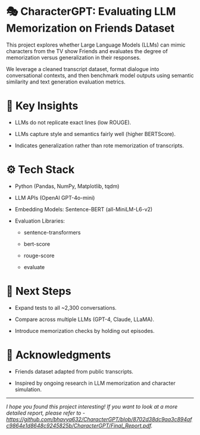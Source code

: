 # 🎭 CharacterGPT: Evaluating LLM Memorization on Friends Dataset

This project explores whether Large Language Models (LLMs) can mimic characters from the TV show Friends and evaluates the degree of memorization versus generalization in their responses.

We leverage a cleaned transcript dataset, format dialogue into conversational contexts, and then benchmark model outputs using semantic similarity and text generation evaluation metrics.

# 🔎 Key Insights

- LLMs do not replicate exact lines (low ROUGE).

- LLMs capture style and semantics fairly well (higher BERTScore).

- Indicates generalization rather than rote memorization of transcripts.

# ⚙️ Tech Stack

- Python (Pandas, NumPy, Matplotlib, tqdm)

- LLM APIs (OpenAI GPT-4o-mini)

- Embedding Models: Sentence-BERT (all-MiniLM-L6-v2)

- Evaluation Libraries:

  - sentence-transformers

  - bert-score

  - rouge-score

  - evaluate

# 📌 Next Steps

- Expand tests to all ~2,300 conversations.

- Compare across multiple LLMs (GPT-4, Claude, LLaMA).

- Introduce memorization checks by holding out episodes.

# 🙌 Acknowledgments

- Friends dataset adapted from public transcripts.

- Inspired by ongoing research in LLM memorization and character simulation.

___

_I hope you found this project interesting! If you want to look at a more detailed report, please refer to - https://github.com/bhavya632/CharacterGPT/blob/8702d38dc9aa3c894afc9864e1d8648c9245825b/CharacterGPT/Final_Report.pdf._
